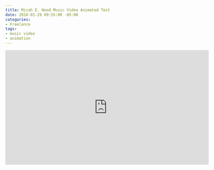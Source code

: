 ```yaml
---
title: Micah E. Wood Music Video Animated Text
date: 2018-01-29 09:55:00 -05:00
categories:
- Freelance
tags:
- music video
- animation
---
```


<div class="video-widescreen">
	<iframe src="https://player.vimeo.com/video/254713554?&background=1&loop=1&autopause=0" width="640" height="360" frameborder="0" webkitallowfullscreen mozallowfullscreen allowfullscreen></iframe>
</div>